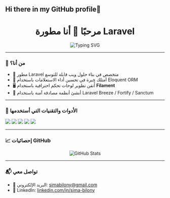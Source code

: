 ## Hi there in my GitHub profile👋



<h1 align="center">مرحبًا 👋 أنا مطورة Laravel</h1>
<p align="center">
    <img src="https://readme-typing-svg.herokuapp.com?duration=3000&center=true&vCenter=true&lines=أُبدع+في+تطوير+واجهات+برمجة+مرنة+وقابلة+للتوسعة;أجعل+Eloquent+يتحدث+بلغة+الأداء+والكفاءة;أُصمم+لوحات+تحكم+إدارية+ذكية+ومتجاوبة;أُنشئ+أنظمة+مصادقة+تجمع+بين+الأمان+والمرونة" alt="Typing SVG" />
</p>

---

### 💼 من أنا؟
- 🔧 مطور Laravel متخصص في بناء حلول ويب قابلة للتوسع
- 🧠 أمتلك خبرة في تحسين أداء الاستعلامات باستخدام Eloquent ORM
- 🖥️ أُتقن تطوير لوحات تحكم احترافية باستخدام **Filament**
- 🔐 أنشئ أنظمة مصادقة آمنة باستخدام Laravel Breeze / Fortify / Sanctum

---

### 🧰 الأدوات والتقنيات التي أستخدمها
<p>
  <img src="https://img.shields.io/badge/Laravel-F72C1F?style=for-the-badge&logo=laravel&logoColor=white" />
  <img src="https://img.shields.io/badge/PHP-777BB4?style=for-the-badge&logo=php&logoColor=white" />
  <img src="https://img.shields.io/badge/MySQL-005E87?style=for-the-badge&logo=mysql&logoColor=white" />
  <img src="https://img.shields.io/badge/Filament-EF4444?style=for-the-badge&logo=tailwindcss&logoColor=white" />
  <img src="https://img.shields.io/badge/Tailwind_CSS-38BDF8?style=for-the-badge&logo=tailwind-css&logoColor=white" />
</p>

---

### 📈 إحصائيات GitHub
<p align="center">
  <img src="https://github-readme-stats.vercel.app/api?username=your-username&show_icons=true&theme=radical" alt="GitHub Stats" />
</p>

---

### 📬 تواصل معي
- 📧 البريد الإلكتروني: simabilony@gmail.com
- 💼 LinkedIn: [linkedin.com/in/sima-bilony](https://www.linkedin.com/in/sima-bilony)


<!--
## 📈 نشاطي على GitHub  

[![GitHub Streak](https://streak-stats.demolab.com/?user=simabilony&theme=dark)](https://git.io/streak-stats)  

## 📊 إحصائيات GitHub  
![GitHub Stats](https://github-readme-stats.vercel.app/api?username=simabilony&show_icons=true&theme=radical)  
![Top Languages](https://github-readme-stats.vercel.app/api/top-langs/?username=simabilony&layout=compact&theme=dark)  

![Followers](https://img.shields.io/github/followers/simabilony?style=social)
![Visitors](https://komarev.com/ghpvc/?username=simabilony&label=Profile%20views&color=blueviolet)

![Trophies](https://github-profile-trophy.vercel.app/?username=simabilony&theme=onedark)

### 💡 أنا حالياً...  

![Typing SVG](https://readme-typing-svg.herokuapp.com/?lines=أصمم+واجهات+برمجة+(API)+قابلة+للتوسع;أحسن+أداء+قواعد+البيانات+بـ+Eloquent;أطور+لوحات+تحكم+إدارية+بـ+Filament;أبني+أنظمة+Authentication+متقدمة)
-->
<!--
**simabilony/simabilony** is a ✨ _special_ ✨ repository because its `README.md` (this file) appears on your GitHub profile.

## 🔥 إحصائيات GitHub Streak  
[![GitHub Streak](https://streak-stats.demolab.com/?user=simabilony&theme=dark)](https://git.io/streak-stats)  

## 📊 إحصائيات أخرى  
![GitHub Stats](https://github-readme-stats.vercel.app/api?username=simabilony&show_icons=true&theme=radical)  

Here are some ideas to get you started:

- 🔭 I’m currently working on ...
- 🌱 I’m currently learning ...
- 👯 I’m looking to collaborate on ...
- 🤔 I’m looking for help with ...
- 💬 Ask me about ...
- 📫 How to reach me: ...
- 😄 Pronouns: ...
- ⚡ Fun fact: ...
-->

